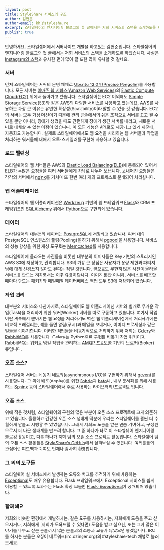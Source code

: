 ```yaml
---
layout: post
title: StyleShare 서비스의 구조
author: 김현준
author-email: khj@stylesha.re
excerpt: 스타일쉐어의 엔지니어링 블로그의 첫 글에서는 저희 서비스의 스택을 소개하도록 하겠습니다.
publish: true
---
```


안녕하세요. 스타일쉐어에서 서버사이드 개발을 하고있는 김현준입니다. 스타일쉐어의 엔지니어링 블로그의 첫 글에서는 저희 서비스의 스택을 소개하도록 하겠습니다. 사실은 [Instagram의 스택](http://instagram-engineering.tumblr.com/post/13649370142/what-powers-instagram-hundreds-of-instances-dozens-of)과 유사한 면이 많아 글 또한 많이 유사할 것 같네요.

### 서버

먼저 스타일쉐어는 서버의 운영 체제로 [Ubuntu 12.04 (Precise Pengolin)](http://releases.ubuntu.com/12.04/)를 사용합니다. 모든 서버는 [아마존 웹 서비스(Amazon Web Services)](http://aws.amazon.com/)의 [Elastic Compute Cloud(EC2)](http://aws.amazon.com/ko/ec2) 위에서 돌아가고 있습니다. 스타일쉐어는 EC2 이외에도 [Simple Storage Service(S3)](http://aws.amazon.com/ko/s3/)와 같은 AWS의 다양한 서비스를 사용하고 있는데요, AWS를 사용하는 가장 큰 이유는 유연한 확장성(Scalability)이라 말할 수 있을 것 같습니다. EC2의 서버는 모두 가상 머신이기 때문에 관리 콘솔에서의 쉬운 조작으로 서버를 끄고 켤 수 있을 뿐만 아니라, 장애가 생겼을 때도 간편하게 장애가 생긴 서버를 내리고, 새로운 서버로 대체할 수 있는 이점이 있습니다. 이 모든 기능은 API로도 제공되고 있기 때문에, 자동화도 가능합니다. 실제로 스타일쉐어에서도 웹 요청을 처리하는 웹 서버들과 작업을 처리하는 워커들에 대해서 오토-스케일러를 구현해 사용하고 있습니다.

### 로드 밸런싱

스타일쉐어의 웹 서버들은 AWS의 [Elastic Load Balancing(ELB)](http://aws.amazon.com/elasticloadbalancing/)에 등록되어 있어서 ELB가 수많은 요청들을 여러 서버들에게 차례로 나누어 보냅니다. 보내어진 요청들은 각각의 서버에서 [nginx](http://nginx.org/)를 거치며 또 한번 여러 개의 프로세스로 분배되어 처리됩니다.

### 웹 어플리케이션

스타일쉐어의 웹 어플리케이션은 [Werkzeug](http://werkzeug.pocoo.org/) 기반의 웹 프레임워크 [Flask](http://flask.pocoo.org/)와 ORM 프레임워크인 [SQLAlchemy](http://www.sqlalchemy.org/) 위에서 [Python](http://www.python.org/)으로 구현되어 있습니다.

### 데이터

스타일쉐어의 대부분의 데이터는 [PostgreSQL](http://www.postgresql.org/)에 저장되고 있습니다. 여러 대의 PostgreSQL 인스턴스의 풀링(Pooling)을 하기 위해서 [pgpool](http://www.pgpool.net/)을 사용합니다. 서비스의 성능 향상을 위한 캐싱 도구로는 [Memcached](http://memcached.org/)를 사용합니다.

스타일쉐어에 올라오는 사진들을 비롯한 대부분의 이미지들은 Key 기반의 스토리지인 AWS S3에 저장하고, 관리합니다. S3의 가장 큰 장점은 사용자가 용량 제한과 파티셔닝에 대해 신경쓰지 않아도 된다는 점일 것입니다. 앞으로도 무한히 많은 사진이 올라올 서비스를 만드는 저희로서는 아주 유용하답니다. 이미지 뿐만 아니라, 서비스를 배포할 때마다 만드는 패키지와 매일매일 데이터베이스 백업 모두 S3에 저장되어 있습니다.

### 작업 관리

대부분의 서비스와 마찬가지로, 스타일쉐어도 웹 어플리케이션 서버와 별개로 무거운 작업(Task)을 처리하기 위한 워커(Worker) 서버를 따로 구동하고 있습니다. 여기서 작업이란 계속해서 쏟아지는 웹 요청을 처리하기도 벅찬 웹 어플리케이션에서 처리하기에는 비교적 오래걸리는, 예를 들면 알림(푸시)과 메일을 보내거나, 이미지 프로세싱과 같은 일들을 이야기합니다. 이러한 작업들을 비동기적으로 처리하기 위해 저희는 [Celery](http://celeryproject.org/)와 [RabbitMQ](http://www.rabbitmq.com/)를 사용합니다. Celery는 Python으로 구현된 비동기 작업 워커이고, RabbitMQ는 워커로 넘길 작업을 관리하는 [AMQP 프로토콜](http://www.amqp.org/) 기반의 브로커(Broker) 큐입니다.

### 오픈 소스?

스타일쉐어 서버는 비동기 네트웍(asynchronous I/O)을 구현하기 위해서 [gevent](http://www.gevent.org/)를 사용합니다. 그 외에 배포(deploy)를 위한 [Fabric](http://www.fabfile.org/)과 [boto](https://github.com/boto/boto/)나, 내부 문서화를 위해 사용하는 [Sphinx](http://sphinx.pocoo.org/) 등이 스타일쉐어에서 주로 사용하는 라이브러리/프로젝트 입니다.

### 오픈 소스.

위에 적은 것처럼, 스타일쉐어의 구현의 많은 부분이 오픈 소스 프로젝트에 크게 의존하고 있습니다. 훌륭하고 건강한 오픈 소스 생태계 덕분에 우리는 스타일쉐어를 훨씬 더 수월하게 만들고 지탱할 수 있었습니다. 그래서 저희도 도움을 받은 만큼 기여하고, 구성원으로서 더 나은 생태계를 만드려 합니다. 그 중 하나가 바로 이 스타일쉐어 엔지니어링 블로깅 활동이고, 다른 하나가 저희 팀의 오픈 소스 프로젝트 활동입니다. 스타일쉐어 팀의 오픈 소스 활동들은 [StyleShare’s GitHub](https://github.com/StyleShare)에서 살펴보실 수 있답니다. 여러분들의 관심어린 피드백과 기여도 언제나 감사히 환영합니다.

### 그 외의 도구들

스타일쉐어 실 서비스에서 발생하는 오류와 버그를 추적하기 위해 사용하는 [Exceptional](http://www.exceptional.io/)도 매우 유용합니다. Flask 프레임워크에서 Exceptional 서비스를 쉽게 이용할 수 있도록 도와주는 Flask 확장 모듈인 [Flask-Exceptional](https://github.com/jzempel/flask-exceptional/)이 공개되어 있습니다.

### 함께해요

저희와 비슷한 환경에서 개발하시는, 같은 도구를 사용하시는, 저희에게 도움을 주고 싶으시거나, 저희에게 (저희가 도와드릴 수 있다면) 도움을 받고 싶으신, 또는 그저 많은 이야기를 나누고 싶은 분들까지 많은 분들과의 소통과 교류가 많았으면 좋겠습니다. IRC를 하시는 분들은 오징어 네트워크(irc.ozinger.org)의 #styleshare-tech 채널로 놀러오세요.

